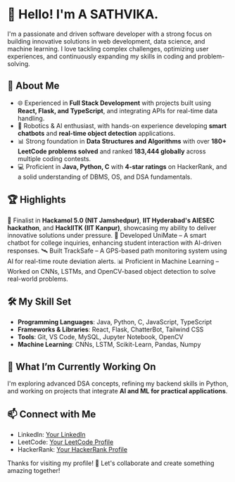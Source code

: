 # 👋 Hello! I'm A SATHVIKA.

I'm a passionate and driven software developer with a strong focus on building innovative solutions in web development, data science, and machine learning. I love tackling complex challenges, optimizing user experiences, and continuously expanding my skills in coding and problem-solving. 

## 🚀 About Me

- 🌐 Experienced in **Full Stack Development** with projects built using **React, Flask, and TypeScript**, and integrating APIs for real-time data handling.
- 🤖 Robotics & AI enthusiast, with hands-on experience developing **smart chatbots** and **real-time object detection** applications.
- 📊 Strong foundation in **Data Structures and Algorithms** with over **180+ LeetCode problems solved** and ranked **183,444 globally** across multiple coding contests.
- 💻 Proficient in **Java, Python, C** with **4-star ratings** on HackerRank, and a solid understanding of DBMS, OS, and DSA fundamentals.

## 🏆 Highlights

🔹 Finalist in **Hackamol 5.0 (NIT Jamshedpur)**, **IIT Hyderabad's AIESEC hackathon**, and **HackIITK (IIT Kanpur)**, showcasing my ability to deliver innovative solutions under pressure.
🤖 Developed UniMate – A smart chatbot for college inquiries, enhancing student interaction with AI-driven responses.
🛰️ Built TrackSafe – A GPS-based path monitoring system using AI for real-time route deviation alerts.
📊 Proficient in Machine Learning – Worked on CNNs, LSTMs, and OpenCV-based object detection to solve real-world problems.

## 🛠️ My Skill Set
- **Programming Languages**: Java, Python, C, JavaScript, TypeScript
- **Frameworks & Libraries**: React, Flask, ChatterBot, Tailwind CSS
- **Tools**: Git, VS Code, MySQL, Jupyter Notebook, OpenCV
- **Machine Learning**: CNNs, LSTM, Scikit-Learn, Pandas, Numpy

## 🌱 What I’m Currently Working On
I'm exploring advanced DSA concepts, refining my backend skills in Python, and working on projects that integrate **AI and ML for practical applications**.

## 📫 Connect with Me
- LinkedIn: [Your LinkedIn](#)
- LeetCode: [Your LeetCode Profile](#)
- HackerRank: [Your HackerRank Profile](#)

Thanks for visiting my profile! 🚀 Let's collaborate and create something amazing together!
